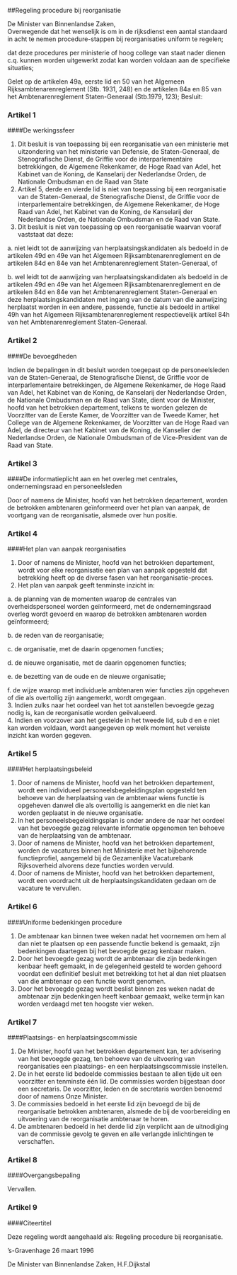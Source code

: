 <meta http-equiv='Content-Type' content='text/html; charset=utf-8' />

##Regeling procedure bij reorganisatie

De Minister van Binnenlandse Zaken,  
Overwegende dat het wenselijk is om in de rijksdienst een aantal standaard in acht te nemen procedure-stappen bij reorganisaties uniform te regelen;

dat deze procedures per ministerie of hoog college van staat nader dienen c.q. kunnen worden uitgewerkt zodat kan worden voldaan aan de specifieke situaties;

Gelet op de artikelen 49a, eerste lid en 50 van het Algemeen Rijksambtenarenreglement (Stb. 1931, 248) en de artikelen 84a en 85 van het Ambtenarenreglement Staten-Generaal (Stb.1979, 123);
Besluit:    

### Artikel  1  

####De werkingssfeer

1.  Dit besluit is van toepassing bij een reorganisatie van een ministerie met uitzondering van het ministerie van Defensie, de Staten-Generaal, de Stenografische Dienst, de Griffie voor de interparlementaire betrekkingen, de Algemene Rekenkamer, de Hoge Raad van Adel, het Kabinet van de Koning, de Kanselarij der Nederlandse Orden, de Nationale Ombudsman en de Raad van State   
2.  Artikel 5, derde en vierde lid is niet van toepassing bij een reorganisatie van de Staten-Generaal, de Stenografische Dienst, de Griffie voor de interparlementaire betrekkingen, de Algemene Rekenkamer, de Hoge Raad van Adel, het Kabinet van de Koning, de Kanselarij der Nederlandse Orden, de Nationale Ombudsman en de Raad van State.   
3.  Dit besluit is niet van toepassing op een reorganisatie waarvan vooraf vaststaat dat deze: 

a. niet leidt tot de aanwijzing van herplaatsingskandidaten als bedoeld in de artikelen 49d en 49e van het Algemeen Rijksambtenarenreglement en de artikelen 84d en 84e van het Ambtenarenreglement Staten-Generaal, of  

b. wel leidt tot de aanwijzing van herplaatsingskandidaten als bedoeld in de artikelen 49d en 49e van het Algemeen Rijksambtenarenreglement en de artikelen 84d en 84e van het Ambtenarenreglement Staten-Generaal en deze herplaatsingskandidaten met ingang van de datum van die aanwijzing herplaatst worden in een andere, passende, functie als bedoeld in artikel 49h van het Algemeen Rijksambtenarenreglement respectievelijk artikel 84h van het Ambtenarenreglement Staten-Generaal.     

### Artikel  2  

####De bevoegdheden

Indien de bepalingen in dit besluit worden toegepast op de personeelsleden van de Staten-Generaal, de Stenografische Dienst, de Griffie voor de interparlementaire betrekkingen, de Algemene Rekenkamer, de Hoge Raad van Adel, het Kabinet van de Koning, de Kanselarij der Nederlandse Orden, de Nationale Ombudsman en de Raad van State, dient voor de Minister, hoofd van het betrokken departement, telkens te worden gelezen de Voorzitter van de Eerste Kamer, de Voorzitter van de Tweede Kamer, het College van de Algemene Rekenkamer, de Voorzitter van de Hoge Raad van Adel, de directeur van het Kabinet van de Koning, de Kanselier der Nederlandse Orden, de Nationale Ombudsman of de Vice-President van de Raad van State.  

### Artikel  3  

####De informatieplicht aan en het overleg met centrales, ondernemingsraad en personeelsleden

Door of namens de Minister, hoofd van het betrokken departement, worden de betrokken ambtenaren geïnformeerd over het plan van aanpak, de voortgang van de reorganisatie, alsmede over hun positie.  

### Artikel  4  

####Het plan van aanpak reorganisaties

1.  Door of namens de Minister, hoofd van het betrokken departement, wordt voor elke reorganisatie een plan van aanpak opgesteld dat betrekking heeft op de diverse fasen van het reorganisatie-proces.   
2.  Het plan van aanpak geeft tenminste inzicht in: 

a. de planning van de momenten waarop de centrales van overheidspersoneel worden geïnformeerd, met de ondernemingsraad overleg wordt gevoerd en waarop de betrokken ambtenaren worden geïnformeerd;  

b. de reden van de reorganisatie;  

c. de organisatie, met de daarin opgenomen functies;  

d. de nieuwe organisatie, met de daarin opgenomen functies;  

e. de bezetting van de oude en de nieuwe organisatie;  

f. de wijze waarop met individuele ambtenaren wier functies zijn opgeheven of die als overtollig zijn aangemerkt, wordt omgegaan.     
3.  Indien zulks naar het oordeel van het tot aanstellen bevoegde gezag nodig is, kan de reorganisatie worden geëvalueerd.   
4.  Indien en voorzover aan het gestelde in het tweede lid, sub d en e niet kan worden voldaan, wordt aangegeven op welk moment het vereiste inzicht kan worden gegeven.   

### Artikel  5  

####Het herplaatsingsbeleid

1.  Door of namens de Minister, hoofd van het betrokken departement, wordt een individueel personeelsbegeleidingsplan opgesteld ten behoeve van de herplaatsing van de ambtenaar wiens functie is opgeheven danwel die als overtollig is aangemerkt en die niet kan worden geplaatst in de nieuwe organisatie.   
2.  In het personeelsbegeleidingsplan is onder andere de naar het oordeel van het bevoegde gezag relevante informatie opgenomen ten behoeve van de herplaatsing van de ambtenaar.   
3.  Door of namens de Minister, hoofd van het betrokken departement, worden de vacatures binnen het Ministerie met het bijbehorende functieprofiel, aangemeld bij de Gezamenlijke Vacaturebank Rijksoverheid alvorens deze functies worden vervuld.   
4.  Door of namens de Minister, hoofd van het betrokken departement, wordt een voordracht uit de herplaatsingskandidaten gedaan om de vacature te vervullen.   

### Artikel  6  

####Uniforme bedenkingen procedure

1.  De ambtenaar kan binnen twee weken nadat het voornemen om hem al dan niet te plaatsen op een passende functie bekend is gemaakt, zijn bedenkingen daartegen bij het bevoegde gezag kenbaar maken.   
2.  Door het bevoegde gezag wordt de ambtenaar die zijn bedenkingen kenbaar heeft gemaakt, in de gelegenheid gesteld te worden gehoord voordat een definitief besluit met betrekking tot het al dan niet plaatsen van die ambtenaar op een functie wordt genomen.   
3.  Door het bevoegde gezag wordt beslist binnen zes weken nadat de ambtenaar zijn bedenkingen heeft kenbaar gemaakt, welke termijn kan worden verdaagd met ten hoogste vier weken.   

### Artikel  7  

####Plaatsings- en herplaatsingscommissie

1.  De Minister, hoofd van het betrokken departement kan, ter advisering van het bevoegde gezag, ten behoeve van de uitvoering van reorganisaties een plaatsings- en een herplaatsingscommissie instellen.   
2.  De in het eerste lid bedoelde commissies bestaan te allen tijde uit een voorzitter en tenminste één lid. De commissies worden bijgestaan door een secretaris. De voorzitter, leden en de secretaris worden benoemd door of namens Onze Minister.   
3.  De commissies bedoeld in het eerste lid zijn bevoegd de bij de reorganisatie betrokken ambtenaren, alsmede de bij de voorbereiding en uitvoering van de reorganisatie ambtenaar te horen.   
4.  De ambtenaren bedoeld in het derde lid zijn verplicht aan de uitnodiging van de commissie gevolg te geven en alle verlangde inlichtingen te verschaffen.   

### Artikel  8  

####Overgangsbepaling

Vervallen.   

### Artikel  9  

####Citeertitel

Deze regeling wordt aangehaald als: Regeling procedure bij reorganisatie.  

’s-Gravenhage 
26 maart 1996    

De 
Minister van Binnenlandse Zaken, 
H.F.Dijkstal    
